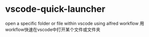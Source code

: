 # vscode-quick-launcher
open a specific folder or file within vscode using alfred workflow
用workflow快速在vscode中打开某个文件或文件夹
